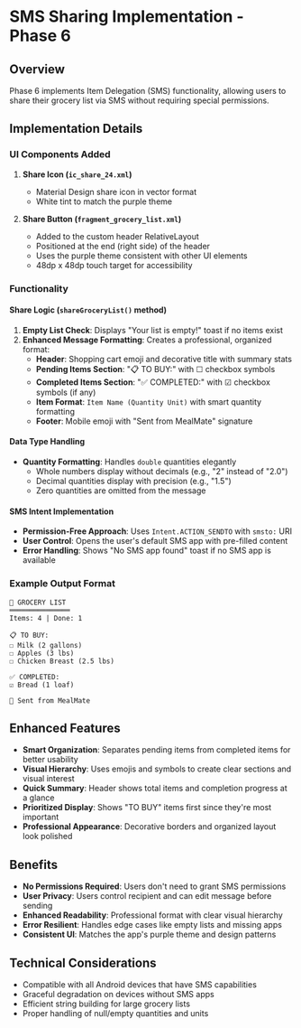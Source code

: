 # SMS Sharing Implementation - Phase 6

## Overview

Phase 6 implements Item Delegation (SMS) functionality, allowing users to share their grocery list via SMS without requiring special permissions.

## Implementation Details

### UI Components Added

1. **Share Icon (`ic_share_24.xml`)**

   - Material Design share icon in vector format
   - White tint to match the purple theme

2. **Share Button (`fragment_grocery_list.xml`)**
   - Added to the custom header RelativeLayout
   - Positioned at the end (right side) of the header
   - Uses the purple theme consistent with other UI elements
   - 48dp x 48dp touch target for accessibility

### Functionality

#### Share Logic (`shareGroceryList()` method)

1. **Empty List Check**: Displays "Your list is empty!" toast if no items exist
2. **Enhanced Message Formatting**: Creates a professional, organized format:
   - **Header**: Shopping cart emoji and decorative title with summary stats
   - **Pending Items Section**: "📋 TO BUY:" with ☐ checkbox symbols
   - **Completed Items Section**: "✅ COMPLETED:" with ☑ checkbox symbols (if any)
   - **Item Format**: `Item Name (Quantity Unit)` with smart quantity formatting
   - **Footer**: Mobile emoji with "Sent from MealMate" signature

#### Data Type Handling

- **Quantity Formatting**: Handles `double` quantities elegantly
  - Whole numbers display without decimals (e.g., "2" instead of "2.0")
  - Decimal quantities display with precision (e.g., "1.5")
  - Zero quantities are omitted from the message

#### SMS Intent Implementation

- **Permission-Free Approach**: Uses `Intent.ACTION_SENDTO` with `smsto:` URI
- **User Control**: Opens the user's default SMS app with pre-filled content
- **Error Handling**: Shows "No SMS app found" toast if no SMS app is available

### Example Output Format

```
🛒 GROCERY LIST
═══════════════
Items: 4 | Done: 1

📋 TO BUY:
☐ Milk (2 gallons)
☐ Apples (3 lbs)
☐ Chicken Breast (2.5 lbs)

✅ COMPLETED:
☑ Bread (1 loaf)

📱 Sent from MealMate
```

## Enhanced Features

- **Smart Organization**: Separates pending items from completed items for better usability
- **Visual Hierarchy**: Uses emojis and symbols to create clear sections and visual interest
- **Quick Summary**: Header shows total items and completion progress at a glance
- **Prioritized Display**: Shows "TO BUY" items first since they're most important
- **Professional Appearance**: Decorative borders and organized layout look polished

## Benefits

- **No Permissions Required**: Users don't need to grant SMS permissions
- **User Privacy**: Users control recipient and can edit message before sending
- **Enhanced Readability**: Professional format with clear visual hierarchy
- **Error Resilient**: Handles edge cases like empty lists and missing apps
- **Consistent UI**: Matches the app's purple theme and design patterns

## Technical Considerations

- Compatible with all Android devices that have SMS capabilities
- Graceful degradation on devices without SMS apps
- Efficient string building for large grocery lists
- Proper handling of null/empty quantities and units

